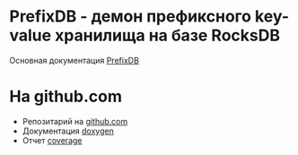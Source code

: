 
PrefixDB - демон префиксного key-value хранилища на базе RocksDB
=========
                                          
Основная документация [PrefixDB](http://github.lan/cpp/docs/blob/master/prefixdbd/Readme.md)

На github.com
=========

* Репозитарий на [github.com](https://github.com/mambaru/prefixdbd)
* Документация [doxygen](https://mambaru.github.io/prefixdbd/index.html)
* Отчет [coverage](https://mambaru.github.io/prefixdbd/cov-report/index.html)

